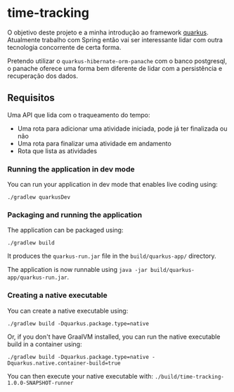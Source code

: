# time-tracking

O objetivo deste projeto e a minha introdução ao framework [quarkus](https://quarkus.io/).
Atualmente trabalho com Spring então vai ser interessante lidar com outra tecnologia concorrente de certa forma. 

Pretendo utilizar o `quarkus-hibernate-orm-panache` com o banco postgresql, 
o panache oferece uma forma bem diferente de lidar com a persistência e recuperação dos dados.

## Requisitos

Uma API que lida com o traqueamento do tempo:
 - Uma rota para adicionar uma atividade iniciada, pode já ter finalizada ou não
 - Uma rota para finalizar uma atividade em andamento
 - Rota que lista as atividades


### Running the application in dev mode

You can run your application in dev mode that enables live coding using:
```shell script
./gradlew quarkusDev
```


### Packaging and running the application

The application can be packaged using:
```shell script
./gradlew build
```
It produces the `quarkus-run.jar` file in the `build/quarkus-app/` directory.

The application is now runnable using `java -jar build/quarkus-app/quarkus-run.jar`.


### Creating a native executable

You can create a native executable using: 
```shell script
./gradlew build -Dquarkus.package.type=native
```

Or, if you don't have GraalVM installed, you can run the native executable build in a container using: 
```shell script
./gradlew build -Dquarkus.package.type=native -Dquarkus.native.container-build=true
```

You can then execute your native executable with: `./build/time-tracking-1.0.0-SNAPSHOT-runner`